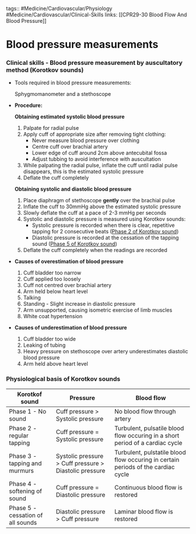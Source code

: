 tags:: #Medicine/Cardiovascular/Physiology #Medicine/Cardiovascular/Clinical-Skills 
links: [[CPR29-30 Blood Flow And Blood Pressure]]
# Blood pressure measurements
### Clinical skills - Blood pressure measurement by auscultatory method (Korotkov sounds)
-   Tools required in blood pressure measurements:
    
    Sphygmomanometer and a stethoscope
-   **Procedure:**
    
    **Obtaining estimated systolic blood pressure**
    
    1.  Palpate for radial pulse
    2.  Apply cuff of appropriate size after removing tight clothing:
        -   Never measure blood pressure over clothing
        -   Centre cuff over brachial artery
        -   Lower edge of cuff around 2cm above antecubital fossa
        -   Adjust tubbing to avoid interference with auscultation
    3.  While palpating the radial pulse, inflate the cuff until radial pulse disappears, this is the estimated systolic pressure
    4.  Deflate the cuff completely
    
    **Obtaining systolic and diastolic blood pressure**
    
    1.  Place diaphragm of stethoscope **gently** over the brachial pulse
    2.  Inflate the cuff to 30mmHg above the estimated systolic pressure
    3.  Slowly deflate the cuff at a pace of 2-3 mmHg per seconds
    4.  Systolic and diastolic pressure is measured using Korotkov sounds:
        -   Systolic pressure is recorded when there is clear, repetitive tapping for 2 consecutive beats ([Phase 2 of Korotkov sound](https://www.notion.so/Blood-Pressure-Measurement-3603166fc87e4f30bedf30a46a480087))
        -   Diastolic pressure is recorded at the cessation of the tapping sound ([Phase 5 of Korotkov sound](https://www.notion.so/Blood-Pressure-Measurement-3603166fc87e4f30bedf30a46a480087))
    5.  Deflate the cuff completely when the readings are recorded
-   **Causes of overestimation of blood pressure**
    
    1.  Cuff bladder too narrow
    2.  Cuff applied too loosely
    3.  Cuff not centred over brachial artery
    4.  Arm held below heart level
    5.  Talking
    6.  Standing - Slight increase in diastolic pressure
    7.  Arm unsupported, causing isometric exercise of limb muscles
    8.  White coat hypertension
-   **Causes of underestimation of blood pressure**
    
    1.  Cuff bladder too wide
    2.  Leaking of tubing
    3.  Heavy pressure on stethoscope over artery underestimates diastolic blood pressure
    4.  Arm held above heart level
### Physiological basis of Korotkov sounds
| Korotkof sound                    | Pressure                                               | Blood flow                                                                        |
| --------------------------------- | ------------------------------------------------------ | --------------------------------------------------------------------------------- |
| Phase 1 - No sound                | Cuff pressure > Systolic pressure                      | No blood flow through artery                                                      |
| Phase 2 - regular tapping         | Cuff pressure = Systolic pressure                      | Turbulent, pulsatile blood flow occuring in a short period of a cardiac cycle     |
| Phase 3 - tapping and murmurs     | Systolic pressure > Cuff pressure > Diastolic pressure | Turbulent, pulstatile blood flow occuring in certain periods of the cardiac cycle |
| Phase 4 - softening of sound      | Cuff pressure = Diastolic pressure                     | Continuous blood flow is restored                                                 |
| Phase 5 - cessation of all sounds | Diastolic pressure > Cuff pressure                     | Laminar blood flow is restored                                                    |                                  |                                                        |                                                                                   |
